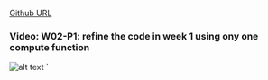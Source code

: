 [Github URL](https://github.com/zihyinhsu/1132-1N-demo-22)

### Video: W02-P1: refine the code in week 1 using ony one compute function

![alt text](img/p1-1.png.png)
`
```

```

